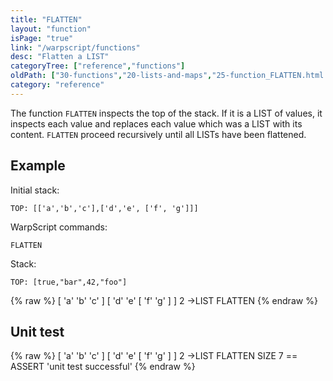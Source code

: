 ```yaml
---
title: "FLATTEN"
layout: "function"
isPage: "true"
link: "/warpscript/functions"
desc: "Flatten a LIST"
categoryTree: ["reference","functions"]
oldPath: ["30-functions","20-lists-and-maps","25-function_FLATTEN.html.md"]
category: "reference"
---
```

 

The function `FLATTEN` inspects the top of the stack. If it is a LIST of values, it inspects each value and replaces each value which was a LIST with its content. `FLATTEN` proceed recursively until all LISTs have been flattened.


## Example ##

Initial stack:

    TOP: [['a','b','c'],['d','e', ['f', 'g']]]

WarpScript commands:

    FLATTEN

Stack:

    TOP: [true,"bar",42,"foo"]

{% raw %}
<warp10-warpscript-widget backend="{{backend}}"  exec-endpoint="{{execEndpoint}}">[ 'a' 'b' 'c' ]
[ 'd' 'e' [ 'f' 'g' ] ]
2 ->LIST
FLATTEN
</warp10-warpscript-widget>
{% endraw %}

## Unit test ##

{% raw %}
<warp10-warpscript-widget backend="{{backend}}"  exec-endpoint="{{execEndpoint}}">[ 'a' 'b' 'c' ]
[ 'd' 'e' [ 'f' 'g' ] ]
2 ->LIST
FLATTEN
SIZE 7 == ASSERT
'unit test successful'
</warp10-warpscript-widget>
{% endraw %}
